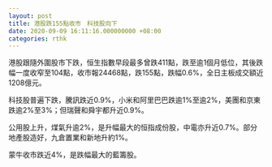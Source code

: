 ```yaml
---
layout: post
title: 港股跌155點收市　科技股向下
date: 2020-09-09 16:11:16.000000000 +08:00
categories: rthk
---
```


港股跟隨外圍股市下跌，恒生指數早段最多曾跌411點，跌至逾1個月低位，其後跌幅一度收窄至104點，收市報24468點，跌155點，跌幅0.6%，全日主板成交額近1208億元。

科技股普遍下跌，騰訊跌近0.9%，小米和阿里巴巴跌逾1%至逾2%，美團和京東跌逾2%至3%；但瑞聲和舜宇都升近0.9%。

公用股上升，煤氣升逾2%，是升幅最大的恒指成份股，中電亦升近0.7%。部分地產股造好，九倉置業和新地升約1%。

蒙牛收市跌近4%，是跌幅最大的藍籌股。
